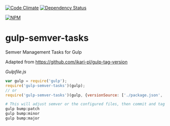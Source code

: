 [![Code Climate](https://codeclimate.com/github/atsid/gulp-semver-tasks/badges/gpa.svg)](https://codeclimate.com/github/atsid/gulp-semver-tasks)
[![Dependency Status](https://david-dm.org/atsid/gulp-semver-tasks.svg)](https://david-dm.org/atsid/gulp-semver-tasks)

[![NPM](https://nodei.co/npm/gulp-semver-tasks.png)](https://nodei.co/npm/gulp-semver-tasks/)

# gulp-semver-tasks
Semver Management Tasks for Gulp

Adapted from https://github.com/ikari-pl/gulp-tag-version

*Gulpfile.js*
```js
var gulp = require('gulp');
require('gulp-semver-tasks')(gulp);
// or
require('gulp-semver-tasks')(gulp, {versionSource: ['./package.json', './bower.json']});
```

```bash
# This will adjust semver or the configured files, then commit and tag the update.
gulp bump:patch
gulp bump:minor
gulp bump:major
```
